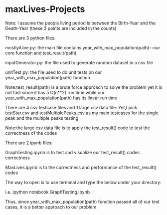 # maxLives-Projects

Note: I assume the people living period is between the Birth-Year and the Death-Year (these 2 points are included in the counts)

There are 3 python files:

mostlyAlive.py: the main file contains year_with_max_population(path)--our core function and test_result(path) 

inputGenerator.py: the file used to generate random dataset in a csv file

unitTest.py: the file used to do unit tests on our year_with_max_population(path) function

Note:test_result(path) is a brute force approach to solve the problem yet it is not fast since it has 
    a O(n**2) run time while our year_with_max_population(path) has its linear run time
    
There are 4 csv testcase files and 1 large csv data file:
Yet,I pick testStar.csv and testMultiplePeaks.csv as my main testcases 
for the single peak and the multiple peaks testing 

Note:the large csv data file is to apply the test_result() code to test the correctness of the codes

There are 2 ipynb files:

GraphTesting.ipynb is to test and visualize our test_result() codes correctness

MaxLives.ipynb is to the correctness and performance of the test_result() codes

The way to open is to use terminal and type the below under your directory:

i.e.
ipython notebook GraphTesting.ipynb

Thus, since year_with_max_population(path) function passed all of our test cases, it is a better approach to 
our problem.




